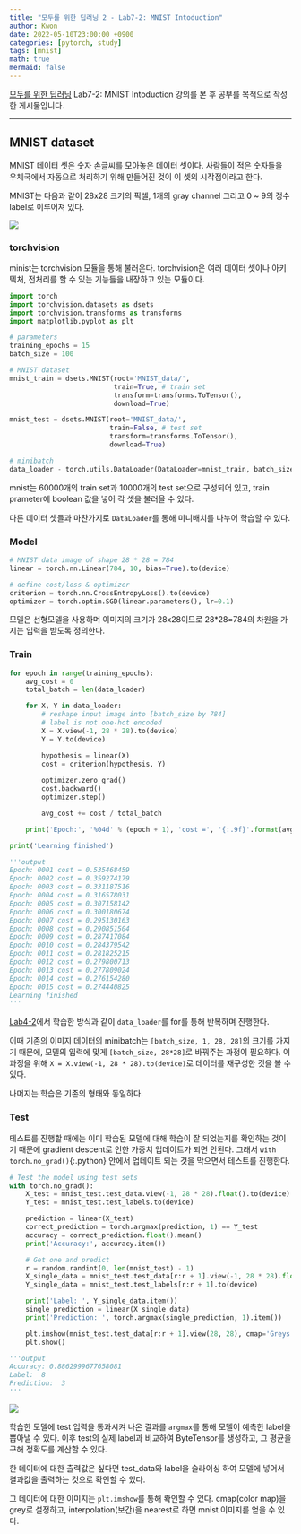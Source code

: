 ```yaml
---
title: "모두를 위한 딥러닝 2 - Lab7-2: MNIST Intoduction"
author: Kwon
date: 2022-05-10T23:00:00 +0900
categories: [pytorch, study]
tags: [mnist]
math: true
mermaid: false
---
```


[모두를 위한 딥러닝](https://deeplearningzerotoall.github.io/season2/lec_pytorch.html) Lab7-2: MNIST Intoduction 강의를 본 후 공부를 목적으로 작성한 게시물입니다.

***

## MNIST dataset

MNIST 데이터 셋은 숫자 손글씨를 모아놓은 데이터 셋이다. 사람들이 적은 숫자들을 우체국에서 자동으로 처리하기 위해 만들어진 것이 이 셋의 시작점이라고 한다.

MNIST는 다음과 같이 28x28 크기의 픽셀, 1개의 gray channel 그리고 0 ~ 9의 정수 label로 이루어져 있다.

![](/posting_imgs/lab7-2-1.png)

### torchvision

minist는 torchvision 모듈을 통해 불러온다. torchvision은 여러 데이터 셋이나 아키텍처, 전처리를 할 수 있는 기능들을 내장하고 있는 모듈이다.

```python
import torch
import torchvision.datasets as dsets
import torchvision.transforms as transforms
import matplotlib.pyplot as plt

# parameters
training_epochs = 15
batch_size = 100

# MNIST dataset
mnist_train = dsets.MNIST(root='MNIST_data/',
                          train=True, # train set
                          transform=transforms.ToTensor(),
                          download=True)

mnist_test = dsets.MNIST(root='MNIST_data/',
                         train=False, # test set
                         transform=transforms.ToTensor(),
                         download=True)

# minibatch
data_loader - torch.utils.DataLoader(DataLoader=mnist_train, batch_size=batch_size, shuffle=True, drop_last=True)
```

mnist는 60000개의 train set과 10000개의 test set으로 구성되어 있고, train prameter에 boolean 값을 넣어 각 셋을 불러올 수 있다.

다른 데이터 셋들과 마찬가지로 `DataLoader`를 통해 미니배치를 나누어 학습할 수 있다.

### Model

```python
# MNIST data image of shape 28 * 28 = 784
linear = torch.nn.Linear(784, 10, bias=True).to(device)

# define cost/loss & optimizer
criterion = torch.nn.CrossEntropyLoss().to(device)
optimizer = torch.optim.SGD(linear.parameters(), lr=0.1)
```

모델은 선형모델을 사용하며 이미지의 크기가 28x28이므로 28*28=784의 차원을 가지는 입력을 받도록 정의한다.

### Train
```python
for epoch in range(training_epochs):
    avg_cost = 0
    total_batch = len(data_loader)

    for X, Y in data_loader:
        # reshape input image into [batch_size by 784]
        # label is not one-hot encoded
        X = X.view(-1, 28 * 28).to(device)
        Y = Y.to(device)

        hypothesis = linear(X)
        cost = criterion(hypothesis, Y)
        
        optimizer.zero_grad()
        cost.backward()
        optimizer.step()

        avg_cost += cost / total_batch

    print('Epoch:', '%04d' % (epoch + 1), 'cost =', '{:.9f}'.format(avg_cost))

print('Learning finished')

'''output
Epoch: 0001 cost = 0.535468459
Epoch: 0002 cost = 0.359274179
Epoch: 0003 cost = 0.331187516
Epoch: 0004 cost = 0.316578031
Epoch: 0005 cost = 0.307158142
Epoch: 0006 cost = 0.300180674
Epoch: 0007 cost = 0.295130163
Epoch: 0008 cost = 0.290851504
Epoch: 0009 cost = 0.287417084
Epoch: 0010 cost = 0.284379542
Epoch: 0011 cost = 0.281825215
Epoch: 0012 cost = 0.279800713
Epoch: 0013 cost = 0.277809024
Epoch: 0014 cost = 0.276154280
Epoch: 0015 cost = 0.274440825
Learning finished
'''
```

[Lab4-2](/posts/dlZeroToAll-PyTorch-4_2/)에서 학습한 방식과 같이 `data_loader`를 for를 통해 반복하며 진행한다.

이때 기존의 이미지 데이터의 minibatch는 `[batch_size, 1, 28, 28]`의 크기를 가지기 때문에, 모델의 입력에 맞게 `[batch_size, 28*28]`로 바꿔주는 과정이 필요하다. 이 과정을 위해 `X = X.view(-1, 28 * 28).to(device)`로 데이터를 재구성한 것을 볼 수 있다.

나머지는 학습은 기존의 형태와 동일하다.

### Test

테스트를 진행할 때에는 이미 학습된 모델에 대해 학습이 잘 되었는지를 확인하는 것이기 때문에 gradient descent로 인한 가중치 업데이트가 되면 안된다.
그래서 `with torch.no_grad()`{:.python} 안에서 업데이트 되는 것을 막으면서 테스트를 진행한다.

```python
# Test the model using test sets
with torch.no_grad():
    X_test = mnist_test.test_data.view(-1, 28 * 28).float().to(device)
    Y_test = mnist_test.test_labels.to(device)

    prediction = linear(X_test)
    correct_prediction = torch.argmax(prediction, 1) == Y_test
    accuracy = correct_prediction.float().mean()
    print('Accuracy:', accuracy.item())

    # Get one and predict
    r = random.randint(0, len(mnist_test) - 1)
    X_single_data = mnist_test.test_data[r:r + 1].view(-1, 28 * 28).float().to(device)
    Y_single_data = mnist_test.test_labels[r:r + 1].to(device)

    print('Label: ', Y_single_data.item())
    single_prediction = linear(X_single_data)
    print('Prediction: ', torch.argmax(single_prediction, 1).item())

    plt.imshow(mnist_test.test_data[r:r + 1].view(28, 28), cmap='Greys', interpolation='nearest')
    plt.show()

'''output
Accuracy: 0.8862999677658081
Label:  8
Prediction:  3
'''
```

![](/posting_imgs/lab7-2-1.png)

학습한 모델에 test 입력을 통과시켜 나온 결과를 `argmax`를 통해 모델이 예측한 label을 뽑아낼 수 있다.
이후 test의 실제 label과 비교하여 ByteTensor를 생성하고, 그 평균을 구해 정확도를 계산할 수 있다.

한 데이터에 대한 출력값은 싶다면 test_data와 label을 슬라이싱 하여 모델에 넣어서 결과값을 출력하는 것으로 확인할 수 있다.

그 데이터에 대한 이미지는 `plt.imshow`를 통해 롹인할 수 있다. cmap(color map)을 grey로 설정하고, interpolation(보간)을 nearest로 하면 mnist 이미지를 얻을 수 있다.